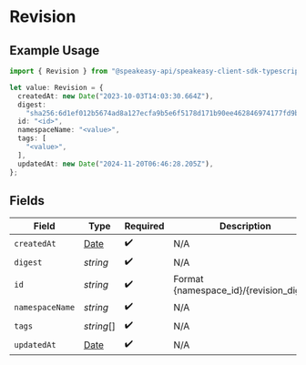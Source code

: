 # Revision

## Example Usage

```typescript
import { Revision } from "@speakeasy-api/speakeasy-client-sdk-typescript/sdk/models/shared";

let value: Revision = {
  createdAt: new Date("2023-10-03T14:03:30.664Z"),
  digest:
    "sha256:6d1ef012b5674ad8a127ecfa9b5e6f5178d171b90ee462846974177fd9bdd39f",
  id: "<id>",
  namespaceName: "<value>",
  tags: [
    "<value>",
  ],
  updatedAt: new Date("2024-11-20T06:46:28.205Z"),
};
```

## Fields

| Field                                                                                         | Type                                                                                          | Required                                                                                      | Description                                                                                   | Example                                                                                       |
| --------------------------------------------------------------------------------------------- | --------------------------------------------------------------------------------------------- | --------------------------------------------------------------------------------------------- | --------------------------------------------------------------------------------------------- | --------------------------------------------------------------------------------------------- |
| `createdAt`                                                                                   | [Date](https://developer.mozilla.org/en-US/docs/Web/JavaScript/Reference/Global_Objects/Date) | :heavy_check_mark:                                                                            | N/A                                                                                           |                                                                                               |
| `digest`                                                                                      | *string*                                                                                      | :heavy_check_mark:                                                                            | N/A                                                                                           | sha256:6d1ef012b5674ad8a127ecfa9b5e6f5178d171b90ee462846974177fd9bdd39f                       |
| `id`                                                                                          | *string*                                                                                      | :heavy_check_mark:                                                                            | Format {namespace_id}/{revision_digest}                                                       |                                                                                               |
| `namespaceName`                                                                               | *string*                                                                                      | :heavy_check_mark:                                                                            | N/A                                                                                           |                                                                                               |
| `tags`                                                                                        | *string*[]                                                                                    | :heavy_check_mark:                                                                            | N/A                                                                                           |                                                                                               |
| `updatedAt`                                                                                   | [Date](https://developer.mozilla.org/en-US/docs/Web/JavaScript/Reference/Global_Objects/Date) | :heavy_check_mark:                                                                            | N/A                                                                                           |                                                                                               |